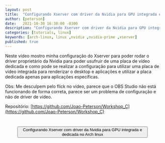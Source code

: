 ```yaml
---
layout: post
title:  "Configurando Xserver com driver da Nvidia para GPU integrada e dedicada no Arch linux"
author: [peterson]
date:   2021-10-30 16:30:00 -0300
description: "Configurando Xserver com driver da Nvidia para GPU integrada e dedicada no Arch linux"
categories: [tutorials, linux]
keywords: [arch-linux, linux ,nvidia ,nvidia-prime ,xserver]
published: true
---
```


Neste vídeo mostro minha configuração do Xserver para poder rodar o driver proprietário da Nvidia para poder usufruir de uma placa de vídeo dedicada e como pode se realizar a configuração para utilizar uma placa de vídeo integrada para renderizar o desktop e aplicações e utilizar a placa dedicada apenas para aplicações específicas.

Obs: Me desculpem pelo flick no vídeo, parece que o OBS Studio não está funcionando de forma correta, parece ser um problema de configuração e não de driver de vídeo.

Repositório: [https://github.com/Joao-Peterson/Workshop_C](https://github.com/Joao-Peterson/Workshop_C)

<div style="margin: 40px">
    <lite-youtube videoid="_X91zjKn69M">
        <button type="button" class="lty-playbtn">
            <span class="lyt-visually-hidden">Configurando Xserver com driver da Nvidia para GPU integrada e dedicada no Arch linux</span>
        </button>
    </lite-youtube>
</div>